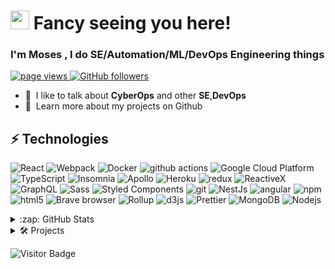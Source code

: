 <h1 align="left" id="macropower-title"><img src="https://emojis.slackmojis.com/emojis/images/1531849430/4246/blob-sunglasses.gif?1531849430" width="30"/> Fancy seeing you here!</h1>
<h3 align="left"> I'm Moses , I do SE/Automation/ML/DevOps Engineering things</h3>
<p align="left">
  <a href="https://github.com/TheODDYSEY/TheODDYSEY">
    <img src="https://komarev.com/ghpvc/?username=TheODDYSEY" alt="page views" />
  </a>



<!--   <a href="https://jacobcolvin.com">
    <img alt="Website" src="https://img.shields.io/website?url=https%3A%2F%2Fjacobcolvin.com">
  </a> -->
<!--   <a href="https://stackoverflow.com/users/4868262">
    <img alt="Stack Exchange reputation" src="https://img.shields.io/stackexchange/stackoverflow/r/4868262?color=orange&label=reputation&logo=stackoverflow">
  </a> -->
  <a href="https://github.com/MacroPower?tab=followers">
    <img alt="GitHub followers" src="https://img.shields.io/github/followers/TheODDYSEY?style=flat&logo=github">
  </a>
  

<!--   <a href="https://github.com/abhisheknaiidu/awesome-github-profile-readme">
    <img alt="Awesome" src="https://awesome.re/mentioned-badge.svg">
  </a> -->
</p>



- :speech_balloon: &nbsp;I like to talk about **CyberOps** and other **SE**,**DevOps**
- :book: &nbsp;Learn more about my projects on Github



## ⚡ Technologies
<p>
  <img alt="React" src="https://img.shields.io/badge/-React-45b8d8?style=flat-square&logo=react&logoColor=white" />
  <img alt="Webpack" src="https://img.shields.io/badge/-Webpack-8DD6F9?style=flat-square&logo=webpack&logoColor=white" /> 
  <img alt="Docker" src="https://img.shields.io/badge/-Docker-46a2f1?style=flat-square&logo=docker&logoColor=white" />
  <img alt="github actions" src="https://img.shields.io/badge/-Github_Actions-2088FF?style=flat-square&logo=github-actions&logoColor=white" />
  <img alt="Google Cloud Platform" src="https://img.shields.io/badge/-Google_Cloud_Platform-1a73e8?style=flat-square&logo=google-cloud&logoColor=white" />
  <img alt="TypeScript" src="https://img.shields.io/badge/-TypeScript-007ACC?style=flat-square&logo=typescript&logoColor=white" />
  <img alt="Insomnia" src="https://img.shields.io/badge/-Insomnia-5849BE?style=flat-square&logo=insomnia&logoColor=white" />
  <img alt="Apollo" src="https://img.shields.io/badge/-Apollo%20GraphQL-311C87?style=flat-square&logo=apollo-graphql&logoColor=white" />
  <img alt="Heroku" src="https://img.shields.io/badge/-Heroku-430098?style=flat-square&logo=heroku&logoColor=white" />
  <img alt="redux" src="https://img.shields.io/badge/-Redux-764ABC?style=flat-square&logo=redux&logoColor=white" />
  <img alt="ReactiveX" src="https://img.shields.io/badge/-RxJs-B7178C?style=flat-square&logo=reactivex&logoColor=white" />
  <img alt="GraphQL" src="https://img.shields.io/badge/-GraphQL-E10098?style=flat-square&logo=graphql&logoColor=white" />
  <img alt="Sass" src="https://img.shields.io/badge/-Sass-CC6699?style=flat-square&logo=sass&logoColor=white" />
  <img alt="Styled Components" src="https://img.shields.io/badge/-Styled_Components-db7092?style=flat-square&logo=styled-components&logoColor=white" />
  <img alt="git" src="https://img.shields.io/badge/-Git-F05032?style=flat-square&logo=git&logoColor=white" />
  <img alt="NestJs" src="https://img.shields.io/badge/-NestJs-ea2845?style=flat-square&logo=nestjs&logoColor=white" />
  <img alt="angular" src="https://img.shields.io/badge/-Angular-DD0031?style=flat-square&logo=angular&logoColor=white" />
  <img alt="npm" src="https://img.shields.io/badge/-NPM-CB3837?style=flat-square&logo=npm&logoColor=white" />
  <img alt="html5" src="https://img.shields.io/badge/-HTML5-E34F26?style=flat-square&logo=html5&logoColor=white" />
  <img alt="Brave browser" src="https://img.shields.io/badge/-Brave_Browser-FB542B?style=flat-square&logo=brave&logoColor=white" />
  <img alt="Rollup" src="https://img.shields.io/badge/-Rollup-EC4A3F?style=flat-square&logo=rollup.js&logoColor=white" />
  <img alt="d3js" src="https://img.shields.io/badge/-D3.js-F9A03C?style=flat-square&logo=d3.js&logoColor=white" />
  <img alt="Prettier" src="https://img.shields.io/badge/-Prettier-F7B93E?style=flat-square&logo=prettier&logoColor=white" />
  <img alt="MongoDB" src="https://img.shields.io/badge/-MongoDB-13aa52?style=flat-square&logo=mongodb&logoColor=white" />
  <img alt="Nodejs" src="https://img.shields.io/badge/-Nodejs-43853d?style=flat-square&logo=Node.js&logoColor=white" />
</p>

<details>
  <summary>:zap: GitHub Stats</summary>

  <img alt="codeSTACKr's GitHub Stats" src="https://github-readme-stats.vercel.app/api?username=TheODDYSEY&show_icons=true&hide_border=false&title_color=ff652f&icon_color=FFE400&bg_color=09131B&text_color=ffffff&border_color=0c1a25" />
  <img src="https://github-readme-stats.vercel.app/api/top-langs/?username=TheODDYSEY&layout=compact&count_private=true&theme=gruvbox" />

</details>

<details>
  <summary>🛠️ Projects</summary>
  <h3>Open source projects</h3>
<table>
  <thead align="center">
    <tr border: none;>
      <td><b>🎁 Projects</b></td>
      <td><b>⭐ Stars</b></td>
      <td><b>📚 Forks</b></td>
      <td><b>🛎 Issues</b></td>
      <td><b>✨ Link </b></td>
    </tr>
  </thead>
  <tbody>
    <tr>
      <td><a href="https://github.com/TheODDYSEY/Ecommerce-Price-Tracker"><b>Ecommerce-Price-Tracker</b></a></td>
      <td><img alt="Stars" src="https://img.shields.io/github/stars/TheODDYSEY/Ecommerce-Price-Tracker?style=flat-square&labelColor=343b41"/></td>
      <td><img alt="Forks" src="https://img.shields.io/github/forks/TheODDYSEY/Ecommerce-Price-Tracker?style=flat-square&labelColor=343b41"/></td>
      <td><img alt="Issues" src="https://img.shields.io/github/issues/TheODDYSEY/Ecommerce-Price-Tracker?style=flat-square&labelColor=343b41"/></td>
       <td><a href="https://shop-sense-nine.vercel.app/">Link 🔗</a></td>
    </tr>
	  <tr>
      <td><a href="https://github.com/TheODDYSEY/Interactive-Particles-Music-Visualizer"><b>Interactive-Particles-Music-Visualizer</b></a></td>
      <td><img alt="Stars" src="https://img.shields.io/github/stars/TheODDYSEY/Interactive-Particles-Music-Visualizer?style=flat-square&labelColor=343b41"/></td>
      <td><img alt="Forks" src="https://img.shields.io/github/forks/TheODDYSEY/Interactive-Particles-Music-Visualizer?style=flat-square&labelColor=343b41"/></td>
      <td><img alt="Issues" src="https://img.shields.io/github/issues/TheODDYSEY/Interactive-Particles-Music-Visualizer?style=flat-square&labelColor=343b41"/></td>
      <td><a href="https://interactive-particles-music-visualizer.vercel.app/">Link 🔗</a></td>
    </tr>
    <tr>
      <td><a href="https://github.com/TheODDYSEY/AI-Summarizer-SaaS"><b>AI-Summarizer-SaaS</b></a></td>
      <td><img alt="Stars" src="https://img.shields.io/github/stars/TheODDYSEY/AI-Summarizer-SaaS?style=flat-square&labelColor=343b41"/></td>
      <td><img alt="Forks" src="https://img.shields.io/github/forks/TheODDYSEY/AI-Summarizer-SaaS?style=flat-square&labelColor=343b41"/></td>
      <td><img alt="Issues" src="https://img.shields.io/github/issues/TheODDYSEY/AI-Summarizer-SaaS?style=flat-square&labelColor=343b41"/></td>
      <td><a href="https://openai-article-shortener.netlify.app/">Link 🔗</a></td>
    </tr>
  </tbody>
</table>
</details>

![Visitor Badge](https://visitor-badge.laobi.icu/badge?page_id=TheODDYSEY.TheODDYSEY)

